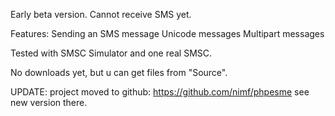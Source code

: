 Early beta version.
Cannot receive SMS yet.

Features:
Sending an SMS message
Unicode messages
Multipart messages

Tested with SMSC Simulator and one real SMSC.

No downloads yet, but u can get files from "Source".

UPDATE:
project moved to github: https://github.com/nimf/phpesme
see new version there.